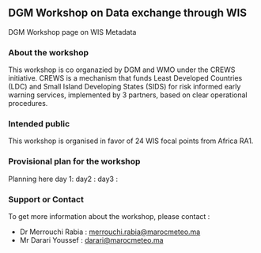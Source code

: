 ## DGM Workshop on Data exchange through WIS

DGM Workshop page on WIS Metadata

### About the workshop

This workshop is co organazied by DGM and WMO under the CREWS initiative.
CREWS is a mechanism that funds Least Developed Countries (LDC) and Small Island Developing States (SIDS) for risk informed early warning services, implemented by 3 partners, based on clear operational procedures.

### Intended public

This workshop is organised in favor of 24 WIS focal points from Africa RA1.

### Provisional plan for the workshop

Planning here
day 1:
day2 :
day3 : 

### Support or Contact

To get more information about the workshop, please contact : 
- Dr Merrouchi Rabia : merrouchi.rabia@marocmeteo.ma
- Mr Darari Youssef  : darari@marocmeteo.ma
